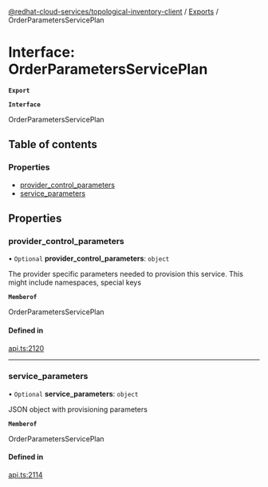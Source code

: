 [@redhat-cloud-services/topological-inventory-client](../README.md) / [Exports](../modules.md) / OrderParametersServicePlan

# Interface: OrderParametersServicePlan

**`Export`**

**`Interface`**

OrderParametersServicePlan

## Table of contents

### Properties

- [provider\_control\_parameters](OrderParametersServicePlan.md#provider_control_parameters)
- [service\_parameters](OrderParametersServicePlan.md#service_parameters)

## Properties

### provider\_control\_parameters

• `Optional` **provider\_control\_parameters**: `object`

The provider specific parameters needed to provision this service. This might include namespaces, special keys

**`Memberof`**

OrderParametersServicePlan

#### Defined in

[api.ts:2120](https://github.com/mkholjuraev/javascript-clients/blob/master/packages/topological-inventory/api.ts#L2120)

___

### service\_parameters

• `Optional` **service\_parameters**: `object`

JSON object with provisioning parameters

**`Memberof`**

OrderParametersServicePlan

#### Defined in

[api.ts:2114](https://github.com/mkholjuraev/javascript-clients/blob/master/packages/topological-inventory/api.ts#L2114)
